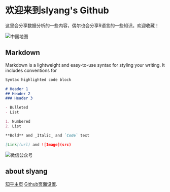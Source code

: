 # 欢迎来到slyang's Github
这里会分享数据分析的一些内容，偶尔也会分享R语言的一些知识。欢迎收藏！

![中国地图](https://pic2.zhimg.com/80/v2-2c37fe63190d949758acd6415dffae9a_r.jpg)


## Markdown

Markdown is a lightweight and easy-to-use syntax for styling your writing. It includes conventions for

```markdown
Syntax highlighted code block

# Header 1
## Header 2
### Header 3

- Bulleted
- List

1. Numbered
2. List

**Bold** and _Italic_ and `Code` text

[Link](url) and ![Image](src)
```

![微信公众号](https://raw.githubusercontent.com/slyang-cn/slyang-cn.github.io/gh-pages/guanzhu.png)


## about slyang
[知乎主页](https://www.zhihu.com/people/nobeli)
[Github页面设置](https://github.com/slyang-cn/slyang.github.io/settings). 
